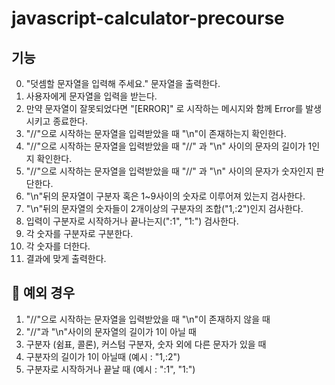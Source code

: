 # javascript-calculator-precourse

## 기능

0. "덧셈할 문자열을 입력해 주세요." 문자열을 출력한다.
1. 사용자에게 문자열을 입력을 받는다.
2. 만약 문자열이 잘못되었다면 "[ERROR]" 로 시작하는 메시지와 함께 Error를 발생시키고 종료한다.
3. "//"으로 시작하는 문자열을 입력받았을 때 "\n"이 존재하는지 확인한다.
4. "//"으로 시작하는 문자열을 입력받았을 때 "//" 과 "\n" 사이의 문자의 길이가 1인지 확인한다.
5. "//"으로 시작하는 문자열을 입력받았을 때 "//" 과 "\n" 사이의 문자가 숫자인지 판단한다.
6. "\n"뒤의 문자열이 구분자 혹은 1~9사이의 숫자로 이루어져 있는지 검사한다.
7. "\n"뒤의 문자열의 숫자들이 2개이상의 구분자의 조합("1,:2")인지 검사한다.
8. 입력이 구분자로 시작하거나 끝나는지(":1", "1:") 검사한다.
9. 각 숫자를 구분자로 구분한다.
10. 각 숫자를 더한다.
11. 결과에 맞게 출력한다.

## 🚨 예외 경우

1. "//"으로 시작하는 문자열을 입력받았을 때 "\n"이 존재하지 않을 때
2. "//"과 "\n"사이의 문자열의 길이가 1이 아닐 때
3. 구분자 (쉼표, 콜론), 커스텀 구분자, 숫자 외에 다른 문자가 있을 때
4. 구분자의 길이가 1이 아닐때 (예시 : "1,:2")
5. 구분자로 시작하거나 끝날 때 (예시 : ":1", "1:")
